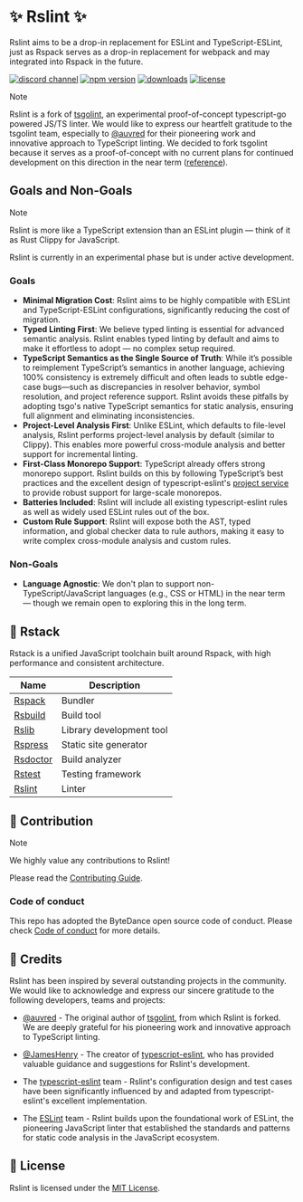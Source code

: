 # ✨ Rslint ✨

Rslint aims to be a drop-in replacement for ESLint and TypeScript-ESLint, just as Rspack serves as a drop-in replacement for webpack and may integrated into Rspack in the future.

<p>
  <a href="https://discord.gg/YtTedhuq7N"><img src="https://img.shields.io/badge/chat-discord-blue?style=flat-square&logo=discord&colorA=564341&colorB=EDED91" alt="discord channel" /></a>
  <a href="https://npmjs.com/package/@rslint/core?activeTab=readme"><img src="https://img.shields.io/npm/v/@rslint/core?style=flat-square&colorA=564341&colorB=EDED91" alt="npm version" /></a>
  <a href="https://npmcharts.com/compare/@rslint/core?minimal=true"><img src="https://img.shields.io/npm/dm/@rslint/core.svg?style=flat-square&colorA=564341&colorB=EDED91" alt="downloads" /></a>
  <a href="https://github.com/web-infra-dev/rslint/blob/main/LICENSE"><img src="https://img.shields.io/badge/License-MIT-blue.svg?style=flat-square&colorA=564341&colorB=EDED91" alt="license" /></a>
</p>

> [!NOTE]
> Rslint is a fork of [tsgolint](https://github.com/typescript-eslint/tsgolint), an experimental proof-of-concept typescript-go powered JS/TS linter. We would like to express our heartfelt gratitude to the tsgolint team, especially to [@auvred](https://github.com/auvred) for their pioneering work and innovative approach to TypeScript linting. We decided to fork tsgolint because it serves as a proof-of-concept with no current plans for continued development on this direction in the near term ([reference](https://x.com/bradzacher/status/1943475629376282998)).

## Goals and Non-Goals

> [!NOTE]
> Rslint is more like a TypeScript extension than an ESLint plugin — think of it as Rust Clippy for JavaScript.
>
> Rslint is currently in an experimental phase but is under active development.

### Goals

- **Minimal Migration Cost**: Rslint aims to be highly compatible with ESLint and TypeScript-ESLint configurations, significantly reducing the cost of migration.
- **Typed Linting First**: We believe typed linting is essential for advanced semantic analysis. Rslint enables typed linting by default and aims to make it effortless to adopt — no complex setup required.
- **TypeScript Semantics as the Single Source of Truth**: While it’s possible to reimplement TypeScript’s semantics in another language, achieving 100% consistency is extremely difficult and often leads to subtle edge-case bugs—such as discrepancies in resolver behavior, symbol resolution, and project reference support. Rslint avoids these pitfalls by adopting tsgo's native TypeScript semantics for static analysis, ensuring full alignment and eliminating inconsistencies.
- **Project-Level Analysis First**: Unlike ESLint, which defaults to file-level analysis, Rslint performs project-level analysis by default (similar to Clippy). This enables more powerful cross-module analysis and better support for incremental linting.
- **First-Class Monorepo Support**: TypeScript already offers strong monorepo support. Rslint builds on this by following TypeScript’s best practices and the excellent design of typescript-eslint's [project service](https://typescript-eslint.io/blog/project-service) to provide robust support for large-scale monorepos.
- **Batteries Included**: Rslint will include all existing typescript-eslint rules as well as widely used ESLint rules out of the box.
- **Custom Rule Support**: Rslint will expose both the AST, typed information, and global checker data to rule authors, making it easy to write complex cross-module analysis and custom rules.

### Non-Goals

- **Language Agnostic**: We don't plan to support non-TypeScript/JavaScript languages (e.g., CSS or HTML) in the near term — though we remain open to exploring this in the long term.

## 🦀 Rstack

Rstack is a unified JavaScript toolchain built around Rspack, with high performance and consistent architecture.

| Name                                                  | Description              |
| ----------------------------------------------------- | ------------------------ |
| [Rspack](https://github.com/web-infra-dev/rspack)     | Bundler                  |
| [Rsbuild](https://github.com/web-infra-dev/rsbuild)   | Build tool               |
| [Rslib](https://github.com/web-infra-dev/rslib)       | Library development tool |
| [Rspress](https://github.com/web-infra-dev/rspress)   | Static site generator    |
| [Rsdoctor](https://github.com/web-infra-dev/rsdoctor) | Build analyzer           |
| [Rstest](https://github.com/web-infra-dev/rstest)     | Testing framework        |
| [Rslint](https://github.com/web-infra-dev/rslint)     | Linter                   |

## 🤝 Contribution

> [!NOTE]
> We highly value any contributions to Rslint!

Please read the [Contributing Guide](https://github.com/web-infra-dev/rslint/blob/main/CONTRIBUTING.md).

### Code of conduct

This repo has adopted the ByteDance open source code of conduct. Please check [Code of conduct](./CODE_OF_CONDUCT.md) for more details.

## 🙏 Credits

Rslint has been inspired by several outstanding projects in the community. We would like to acknowledge and express our sincere gratitude to the following developers, teams and projects:

- [@auvred](https://github.com/auvred) - The original author of [tsgolint](https://github.com/typescript-eslint/tsgolint), from which Rslint is forked. We are deeply grateful for his pioneering work and innovative approach to TypeScript linting.
- [@JamesHenry](https://github.com/JamesHenry) - The creator of [typescript-eslint](https://github.com/typescript-eslint/typescript-eslint), who has provided valuable guidance and suggestions for Rslint's development.

- The [typescript-eslint](https://github.com/typescript-eslint) team - Rslint's configuration design and test cases have been significantly influenced by and adapted from typescript-eslint's excellent implementation.

- The [ESLint](https://github.com/eslint/eslint) team - Rslint builds upon the foundational work of ESLint, the pioneering JavaScript linter that established the standards and patterns for static code analysis in the JavaScript ecosystem.

## 📖 License

Rslint is licensed under the [MIT License](https://github.com/web-infra-dev/rslint/blob/main/LICENSE).
